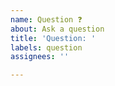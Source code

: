 ```yaml
---
name: Question ❓
about: Ask a question
title: 'Question: '
labels: question
assignees: ''

---
```



